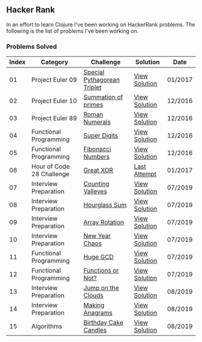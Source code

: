 ## Hacker Rank

In an effort to learn Clojure I've been working on HackerRank problems. The following is the list of problems I've been working on.

### Problems Solved

Index     |Category                   |Challenge                         | Solution             | Date
----------|---------------------------|----------------------------------| ---------------------| -------
01        | Project Euler 09          | [Special Pythagorean Triplet][9] | [View Solution][10]  | 01/2017
02        | Project Euler 10          | [Summation of primes][1]         | [View Solution][2]   | 12/2016
03        | Project Euler 89          | [Roman Numerals][3]              | [View Solution][4]   | 12/2016
04        | Functional Programming    | [Super Digits][5]                | [View Solution][6]   | 12/2016
05        | Functional Programming    | [Fibonacci Numbers][7]           | [View Solution][8]   | 12/2016
06        | Hour of Code 28 Challenge | [Great XOR][11]                  | [Last Attempt][12]   | 01/2017
07        | Interview Preparation     | [Counting Valleyes][13]          | [View Solution][14]  | 07/2019
08        | Interview Preparation     | [Hourglass Sum][15]              | [View Solution][16]  | 07/2019
09        | Interview Preparation     | [Array Rotation][17]             | [View Solution][18]  | 07/2019
10        | Interview Preparation     | [New Year Chaos][19]             | [View Solution][20]  | 07/2019
11        | Functional Programming    | [Huge GCD][21]                   | [View Solution][22]  | 07/2019
12        | Functional Programming    | [Functions or Not?][23]          | [View Solution][24]  | 07/2019
13        | Interview Preparation     | [Jump on the Clouds][25]         | [View Solution][26]  | 08/2019
14        | Interview Preparation     | [Making Anagrams][27]            | [View Solution][28]  | 08/2019
15        | Algorithms                | [Birthday Cake Candles][29]      | [View Solution][30]  | 08/2019

[1]:https://www.hackerrank.com/contests/projecteuler/challenges/euler010
[2]:https://github.com/edalorzo/hacker-rank-clojure/blob/master/src/project_euler/euler10.clj
[3]:https://www.hackerrank.com/contests/projecteuler/challenges/euler089
[4]:https://github.com/edalorzo/hacker-rank-clojure/blob/master/src/project_euler/euler89.clj
[5]:https://www.hackerrank.com/challenges/super-digit
[6]:https://github.com/edalorzo/hacker-rank-clojure/blob/master/src/func_proc/super_digits.clj
[7]:https://www.hackerrank.com/challenges/functional-programming-warmups-in-recursion---fibonacci-numbers
[8]:https://github.com/edalorzo/hacker-rank-clojure/blob/master/src/func_proc/fibonacci.clj
[9]:https://www.hackerrank.com/contests/projecteuler/challenges/euler009
[10]:https://github.com/edalorzo/hacker-rank-clojure/blob/master/src/project_euler/euler09.clj
[11]:https://www.hackerrank.com/contests/w28/challenges/the-great-xor
[12]:https://github.com/edalorzo/hacker-rank-clojure/blob/master/src/week_of_code/greatest_xor.clj
[13]:https://www.hackerrank.com/challenges/counting-valleys/problem
[14]:https://github.com/edalorzo/hacker-rank-clojure/blob/master/src/interview_prep/problem01.clj
[15]:https://www.hackerrank.com/challenges/2d-array/problem
[16]:https://github.com/edalorzo/hacker-rank-clojure/blob/master/src/interview_prep/problem02.clj
[17]:https://www.hackerrank.com/challenges/ctci-array-left-rotation/problem
[18]:https://github.com/edalorzo/hacker-rank-clojure/blob/master/src/interview_prep/problem03.clj
[19]:https://www.hackerrank.com/challenges/new-year-chaos/problem
[20]:https://github.com/edalorzo/hacker-rank-clojure/blob/master/src/interview_prep/problem04.clj
[21]:https://www.hackerrank.com/challenges/huge-gcd-fp/problem
[22]:https://github.com/edalorzo/hacker-rank-clojure/blob/master/src/func_proc/huge_gcd.clj
[23]:https://www.hackerrank.com/challenges/functions-or-not/problem
[24]:https://github.com/edalorzo/hacker-rank-clojure/blob/master/src/func_proc/func_check.clj
[25]:https://www.hackerrank.com/challenges/jumping-on-the-clouds/problem
[26]:https://github.com/edalorzo/hacker-rank-clojure/blob/master/src/interview_prep/problem06.clj
[27]:https://www.hackerrank.com/challenges/ctci-making-anagrams/problem
[28]:https://github.com/edalorzo/hacker-rank-clojure/blob/master/src/interview_prep/problem07.clj
[29]:https://www.hackerrank.com/challenges/birthday-cake-candles/problem
[30]:https://github.com/edalorzo/hacker-rank-clojure/blob/master/src/algorithms/birthday-cakes.clj
